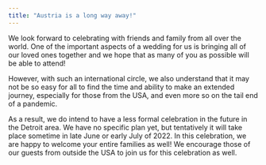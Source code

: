 ```yaml
---
title: "Austria is a long way away!"
---
```


We look forward to celebrating with friends and family from all over the world. One of the important aspects of a wedding for us is bringing all of our loved ones together and we hope that as many of you as possible will be able to attend!

However, with such an international circle, we also understand that it may not be so easy for all to find the time and ability to make an extended journey, especially for those from the USA, and even more so on the tail end of a pandemic.

As a result, we do intend to have a less formal celebration in the future in the Detroit area. We have no specific plan yet, but tentatively it will take place sometime in late June or early July of 2022. In this celebration, we are happy to welcome your entire families as well! We encourage those of our guests from outside the USA to join us for this celebration as well.